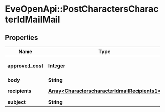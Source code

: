 # EveOpenApi::PostCharactersCharacterIdMailMail

## Properties
Name | Type | Description | Notes
------------ | ------------- | ------------- | -------------
**approved_cost** | **Integer** | approved_cost integer | [optional] [default to 0]
**body** | **String** | body string | 
**recipients** | [**Array&lt;CharacterscharacterIdmailRecipients1&gt;**](CharacterscharacterIdmailRecipients1.md) | recipients array | 
**subject** | **String** | subject string | 


